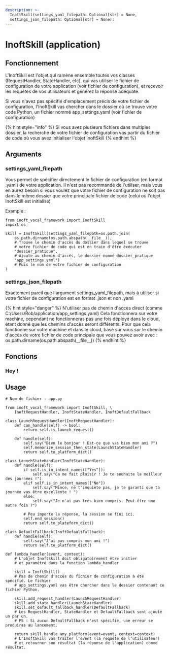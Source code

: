 ```yaml
---
description: >-
  InoftSkill(settings_yaml_filepath: Optional[str] = None,
  settings_json_filepath: Optional[str] = None):
---
```


# InoftSkill \(application\)

## Fonctionnement

L'InoftSkill est l'objet qui ramène ensemble toutes vos classes \(RequestHandler, StateHandler, etc\), qui vas utiliser le fichier de configuration de votre application \(voir fichier de configuration\), et recevoir les requêtes de vos utilisateurs et générez la réponse adéquate.

Si vous n'avez pas spécifié d'emplacement précis de votre fichier de configuration, l'InoftSkill vas chercher dans le dossier où se trouve votre code Python, un fichier nommé app\_settings.yaml  \(voir fichier de configuration\)

{% hint style="info" %}
Si vous avez plusieurs fichiers dans multiples dossier, la recherche de votre fichier de configuration vas partir du fichier de code où vous avez initialiser l'objet InoftSkill
{% endhint %}

## Arguments

### **settings\_yaml\_filepath**

Vous permet de spécifier directement le fichier de configuration \(en format .yaml\) de votre application. Il n'est pas recommandé de l'utiliser, mais vous en aurez besoin si vous voulez que votre fichier de configuration ne soit pas dans le même dossier que votre principale fichier de code \(celui où l'objet InoftSkill est initialisé\)

Example :

```text
from inoft_vocal_framework import InoftSkill
import os

skill = InoftSkill(settings_yaml_filepath=os.path.join(
    os.path.dirname(os.path.abspath(__file__)),
    # Trouve le chemin d'accès du dossier dans lequel se trouve
    # votre fichier de code qui est en train d'être éxécuter
    "dossier_pratique",
    # Ajoute au chemin d'accès, le dossier nommé dossier_pratique
    "app_settings.yaml")
    # Puis le nom de votre fichier de configuration
)
```

### **settings\_json\_filepath**

Exactement pareil que l'argument settings\_yaml\_filepath, mais à utiliser si votre fichier de configuration est en format .json et non .yaml

{% hint style="danger" %}
N'utiliser pas de chemin d'accès direct \(comme C:/Users/Rob/application/app\_settings.yaml\) Cela fonctionnera sur votre machine, cependant ne fonctionneras pas une fois déployé dans le cloud, étant donné que les chemins d'accès seront différents. Pour que cela fonctionne sur votre machine et dans le cloud, basé sur vous sur le chemin d'accès de votre fichier de code principale que vous pouvez avoir avec : os.path.dirname\(os.path.abspath\(\_\_file\_\_\)\)
{% endhint %}

## **Fonctions**

### Hey !



## Usage

```text
# Nom de fichier : app.py

from inoft_vocal_framework import InoftSkill, \
    InoftRequestHandler, InoftStateHandler, InoftDefaultFallback

class LaunchRequestHandler(InoftRequestHandler):
    def can_handle(self) -> bool:
        return self.is_launch_request()

    def handle(self):
        self.say("Bien le bonjour ! Est-ce que vas bien mon ami ?")
        self.memorize_session_then_state(LaunchStateHandler)
        return self.to_platform_dict()

class LaunchStateHandler(InoftStateHandler):
    def handle(self):
        if self.is_in_intent_names(["Yes"]):
            self.say("Ca me fait plaisir ! Je te souhaite la meilleur des journées !")
        elif self.is_in_intent_names(["No"])
            self.say("Mince, ne t'inquiète pas, je te garanti que ta journée vas être excellente ! ")
        else:
            self.say("Je n'ai pas très bien compris. Peut-être une autre fois ?")    
        
        # Peu importe la réponse, la session se fini ici.
        self.end_session()
        return self.to_plateform_dict()

class DefaultFallback(InoftDefaultFallback):
    def handle(self):
        self.say("J'ai pas compris mon ami !")
        return self.to_platform_dict()

def lambda_handler(event, context):
    # L'objet InoftSkill doit obligatoirement être initier
    # et paramétré dans la function lambda_handler
    
    skill = InoftSkill()
    # Pas de chemin d'accès du fichier de configuration à été spécifié. Le fichier
    # app_settings.yaml vas être chercher dans le dossier contenant ce fichier Python.
    
    skill.add_request_handler(LaunchRequestHandler)
    skill.add_state_handler(LaunchStateHandler)
    skill.set_default_fallback_handler(DefaultFallback)
    # Les RequestHandler, StateHandler et DefaultFallback sont ajouté un par un.
    # PS : Si aucun DefaultFallback n'est spécifié, une erreur se produiras au lancement.
    
    return skill.handle_any_platform(event=event, context=context)
    # L'InoftSkill vas traiter l'event (la requête de l'utilisateur)
    # et retourner son résultat (la réponse de l'application) comme résultat.
```

